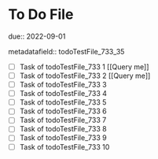 # To Do File

due:: 2022-09-01

metadatafield:: todoTestFile_733_35

- [ ] Task of todoTestFile_733 1 [[Query me]]
- [ ] Task of todoTestFile_733 2 [[Query me]]
- [ ] Task of todoTestFile_733 3
- [ ] Task of todoTestFile_733 4
- [ ] Task of todoTestFile_733 5
- [ ] Task of todoTestFile_733 6
- [ ] Task of todoTestFile_733 7
- [ ] Task of todoTestFile_733 8
- [ ] Task of todoTestFile_733 9
- [ ] Task of todoTestFile_733 10
